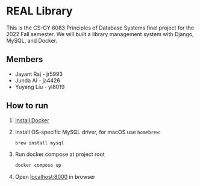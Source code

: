 # REAL Library

This is the CS-GY 6083 Principles of Database Systems final project for the 2022 Fall semester. We will built a library management system with Django, MySQL, and Docker.

## Members

- Jayant Raj - jr5993
- Junda Ai - ja4426
- Yuyang Liu - yl8019

## How to run

1. [Install Docker](https://docs.docker.com/engine/install/)
2. Install OS-specific MySQL driver, for macOS use `homebrew`:

   ```bash
   brew install mysql
   ```

3. Run docker compose at project root

   ```bash
   docker compose up
   ```

4. Open [localhost:8000](localhost:8000) in browser

